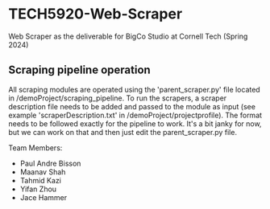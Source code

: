 # TECH5920-Web-Scraper
Web Scraper as the deliverable for BigCo Studio at Cornell Tech (Spring 2024)

## Scraping pipeline operation
All scraping modules are operated using the 'parent_scraper.py' file located in /demoProject/scraping_pipeline. To run the scrapers, a scraper description file needs to be added and passed to the module as input (see example 'scraperDescription.txt' in /demoProject/projectprofile). The format needs to be followed exactly for the pipeline to work. It's a bit janky for now, but we can work on that and then just edit the parent_scraper.py file. 



Team Members:
- Paul Andre Bisson
- Maanav Shah
- Tahmid Kazi
- Yifan Zhou
- Jace Hammer
